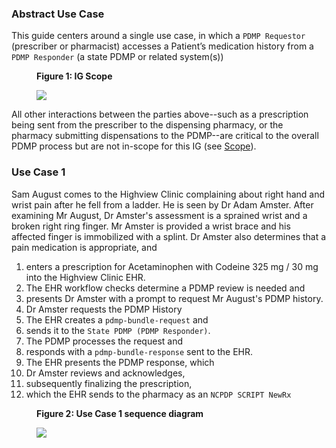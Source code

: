 ### Abstract Use Case
This guide centers around a single use case, in which a `PDMP Requestor` (prescriber or pharmacist) accesses a Patient’s medication history from a `PDMP Responder` (a state PDMP or related system(s))

<div>
<figure class="figure">
<figcaption class="figure-caption"><strong>Figure 1: IG Scope</strong></figcaption>
  <p>
  <img src="pdmp-overview-scope.png" style="float:none">  
  </p>
</figure>
</div>

All other interactions between the parties above--such as a prescription being sent from the prescriber to the dispensing pharmacy, or the pharmacy submitting dispensations to the PDMP--are critical to the overall PDMP process but are not in-scope for this IG (see [Scope](index.md#scope)). 

<p></p>

### Use Case 1

Sam August comes to the Highview Clinic complaining about right hand and wrist pain after he fell from a ladder.  He is seen by Dr Adam Amster.  After examining Mr August, Dr Amster's assessment is a sprained wrist and a broken right ring finger.  Mr Amster is provided a wrist brace and his affected finger is immobilized with a splint.  Dr Amster also determines that a pain medication is appropriate, and 
1. enters a prescription for Acetaminophen with Codeine 325 mg / 30 mg into the Highview Clinic EHR.  
1. The EHR workflow checks determine a PDMP review is needed and 
1. presents Dr Amster with a prompt to request Mr August's PDMP history.
1. Dr Amster requests the PDMP History
1. The EHR creates a `pdmp-bundle-request` and 
1. sends it to the `State PDMP (PDMP Responder)`.
1. The PDMP processes the request and 
1. responds with a `pdmp-bundle-response` sent to the EHR.  
1. The EHR presents the PDMP response, which
1. Dr Amster reviews and acknowledges,
1. subsequently finalizing the prescription,
1. which the EHR sends to the pharmacy as an `NCPDP SCRIPT NewRx`

<div>
<figure class="figure">
<figcaption class="figure-caption"><strong>Figure 2: Use Case 1 sequence diagram</strong></figcaption>
  <p>
  <img src="use-case-1-sequence.png" style="float:none">  
  </p>
</figure>
</div>

